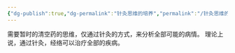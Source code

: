 ```yaml
---
{"dg-publish":true,"dg-permalink":"针灸思维的培养","permalink":"/针灸思维的培养/","dgPassFrontmatter":true}
---
```


需要暂时的清空药的思维，仅通过针灸的方式，来分析全部可能的病情。
理论上说，通过针灸，经络可以治疗全部的疾病。